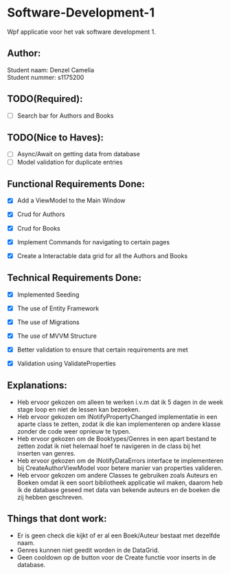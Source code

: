 # Software-Development-1
Wpf applicatie voor het vak software development 1.

## Author:
Student naam: Denzel Camelia \
Student nummer: s1175200


## TODO(Required):
- [ ] Search bar for Authors and Books

## TODO(Nice to Haves):
- [ ] Async/Await on getting data from database
- [ ] Model validation for duplicate entries

## Functional Requirements Done:
- [x] Add a ViewModel to the Main Window
- [x] Crud for Authors
- [x] Crud for Books
- [x] Implement Commands for navigating to certain pages
- [x] Create a Interactable data grid for all the Authors and Books 


## Technical Requirements Done:
- [x] Implemented Seeding
- [x] The use of Entity Framework
- [x] The use of Migrations
- [x] The use of MVVM Structure
- [x] Better validation to ensure that certain requirements are met
- [x] Validation using ValidateProperties


## Explanations:
- Heb ervoor gekozen om alleen te werken i.v.m dat ik 5 dagen in de week stage loop en niet de lessen kan bezoeken.
- Heb ervoor gekozen om INotifyPropertyChanged implementatie in een aparte class te zetten, 
zodat ik die kan implementeren op andere klasse zonder de code weer opnieuw te typen.
- Heb ervoor gekozen om de Booktypes/Genres in een apart bestand te zetten zodat ik niet helemaal
hoef te navigeren in de class bij het inserten van genres.
- Heb ervoor gekozen om de INotifyDataErrors interface te implementeren bij CreateAuthorViewModel voor
betere manier van properties valideren.
- Heb ervoor gekozen om andere Classes te gebruiken zoals Auteurs en Boeken omdat ik een soort bibliotheek applicatie wil maken, daarom heb ik 
de database geseed met data van bekende auteurs en de boeken die zij hebben geschreven.

## Things that dont work:
- Er is geen check die kijkt of er al een Boek/Auteur bestaat met dezelfde naam.
- Genres kunnen niet geedit worden in de DataGrid.
- Geen cooldown op de button voor de Create functie voor inserts in de database.

